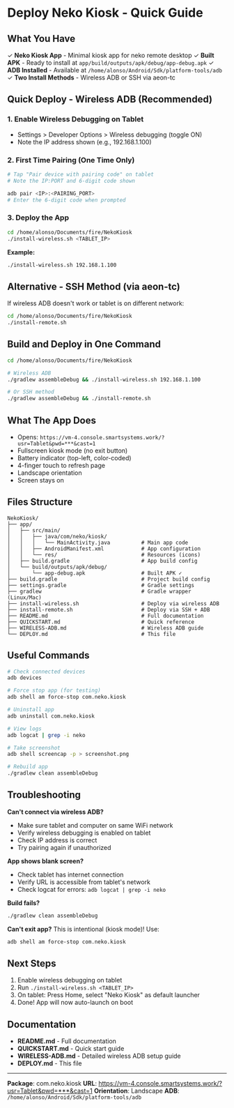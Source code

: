 # Deploy Neko Kiosk - Quick Guide

## What You Have

✓ **Neko Kiosk App** - Minimal kiosk app for neko remote desktop
✓ **Built APK** - Ready to install at `app/build/outputs/apk/debug/app-debug.apk`
✓ **ADB Installed** - Available at `/home/alonso/Android/Sdk/platform-tools/adb`
✓ **Two Install Methods** - Wireless ADB or SSH via aeon-tc

## Quick Deploy - Wireless ADB (Recommended)

### 1. Enable Wireless Debugging on Tablet

- Settings > Developer Options > Wireless debugging (toggle ON)
- Note the IP address shown (e.g., 192.168.1.100)

### 2. First Time Pairing (One Time Only)

```bash
# Tap "Pair device with pairing code" on tablet
# Note the IP:PORT and 6-digit code shown

adb pair <IP>:<PAIRING_PORT>
# Enter the 6-digit code when prompted
```

### 3. Deploy the App

```bash
cd /home/alonso/Documents/fire/NekoKiosk
./install-wireless.sh <TABLET_IP>
```

**Example:**
```bash
./install-wireless.sh 192.168.1.100
```

## Alternative - SSH Method (via aeon-tc)

If wireless ADB doesn't work or tablet is on different network:

```bash
cd /home/alonso/Documents/fire/NekoKiosk
./install-remote.sh
```

## Build and Deploy in One Command

```bash
cd /home/alonso/Documents/fire/NekoKiosk

# Wireless ADB
./gradlew assembleDebug && ./install-wireless.sh 192.168.1.100

# Or SSH method
./gradlew assembleDebug && ./install-remote.sh
```

## What The App Does

- Opens: `https://vm-4.console.smartsystems.work/?usr=Tablet&pwd=***&cast=1`
- Fullscreen kiosk mode (no exit button)
- Battery indicator (top-left, color-coded)
- 4-finger touch to refresh page
- Landscape orientation
- Screen stays on

## Files Structure

```
NekoKiosk/
├── app/
│   ├── src/main/
│   │   ├── java/com/neko/kiosk/
│   │   │   └── MainActivity.java          # Main app code
│   │   ├── AndroidManifest.xml            # App configuration
│   │   └── res/                           # Resources (icons)
│   ├── build.gradle                       # App build config
│   └── build/outputs/apk/debug/
│       └── app-debug.apk                  # Built APK ✓
├── build.gradle                           # Project build config
├── settings.gradle                        # Gradle settings
├── gradlew                                # Gradle wrapper (Linux/Mac)
├── install-wireless.sh                    # Deploy via wireless ADB
├── install-remote.sh                      # Deploy via SSH + ADB
├── README.md                              # Full documentation
├── QUICKSTART.md                          # Quick reference
├── WIRELESS-ADB.md                        # Wireless ADB guide
└── DEPLOY.md                              # This file
```

## Useful Commands

```bash
# Check connected devices
adb devices

# Force stop app (for testing)
adb shell am force-stop com.neko.kiosk

# Uninstall app
adb uninstall com.neko.kiosk

# View logs
adb logcat | grep -i neko

# Take screenshot
adb shell screencap -p > screenshot.png

# Rebuild app
./gradlew clean assembleDebug
```

## Troubleshooting

**Can't connect via wireless ADB?**
- Make sure tablet and computer on same WiFi network
- Verify wireless debugging is enabled on tablet
- Check IP address is correct
- Try pairing again if unauthorized

**App shows blank screen?**
- Check tablet has internet connection
- Verify URL is accessible from tablet's network
- Check logcat for errors: `adb logcat | grep -i neko`

**Build fails?**
```bash
./gradlew clean assembleDebug
```

**Can't exit app?**
This is intentional (kiosk mode)! Use:
```bash
adb shell am force-stop com.neko.kiosk
```

## Next Steps

1. Enable wireless debugging on tablet
2. Run `./install-wireless.sh <TABLET_IP>`
3. On tablet: Press Home, select "Neko Kiosk" as default launcher
4. Done! App will now auto-launch on boot

## Documentation

- **README.md** - Full documentation
- **QUICKSTART.md** - Quick start guide
- **WIRELESS-ADB.md** - Detailed wireless ADB setup guide
- **DEPLOY.md** - This file

---

**Package**: com.neko.kiosk
**URL**: https://vm-4.console.smartsystems.work/?usr=Tablet&pwd=***&cast=1
**Orientation**: Landscape
**ADB**: `/home/alonso/Android/Sdk/platform-tools/adb`

